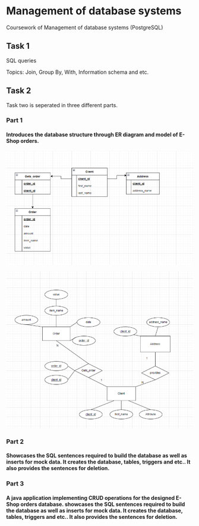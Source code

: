 # Management of database systems

Coursework of Management of database systems (PostgreSQL)

## Task 1

SQL queries

Topics: Join, Group By, With, Information schema and etc.

## Task 2

Task two is seperated in three different parts.

### Part 1

#### Introduces the database structure  through ER diagram and model of E-Shop orders.

![ER diagram](https://github.com/TadasSabestinas/Management-of-database-systems/blob/main/Task%20II/Part%201/ER%20diagrama.png?raw=true)

![ER model](https://github.com/TadasSabestinas/Management-of-database-systems/blob/main/Task%20II/Part%201/ER%20modelis.png?raw=true)

### Part 2

#### Showcases the SQL sentences required to build the database as well as inserts for mock data. It creates the database, tables, triggers and etc.. It also provides the sentences for deletion.

### Part 3

#### A java application implementing CRUD operations for the designed E-Shop orders database. showcases the SQL sentences required to build the database as well as inserts for mock data. It creates the database, tables, triggers and etc.. It also provides the sentences for deletion.
